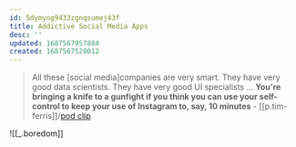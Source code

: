 ```yaml
---
id: 5dymyog9433zgnqsumej43f
title: Addictive Social Media Apps
desc: ''
updated: 1687567957884
created: 1687567520012
---
```


> All these [social media]companies are very smart. They have very good data scientists. They have very good UI specialists ... **You're bringing a knife to a gunfight if you think you can use your self-control to keep your use of Instagram to, say, 10 minutes** - [[p.tim-ferris]]/[pod clip](https://podclips.com/c/tihBmz?ss=r&ss2=hubermanlab&d=2023-06-23&m=true)

![[_.boredom]]